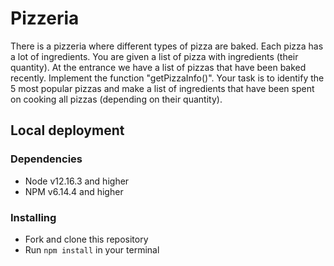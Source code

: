 # Pizzeria

There is a pizzeria where different types of pizza are baked. Each pizza has a lot of ingredients. You are given a list of pizza with ingredients (their quantity).
At the entrance we have a list of pizzas that have been baked recently.
Implement the function "getPizzaInfo()".
Your task is to identify the 5 most popular pizzas and make a list of ingredients that have been spent on cooking all pizzas (depending on their quantity).

## Local deployment

### Dependencies
* Node v12.16.3 and higher
* NPM v6.14.4 and higher

### Installing
* Fork and clone this repository
* Run `npm install` in your terminal
